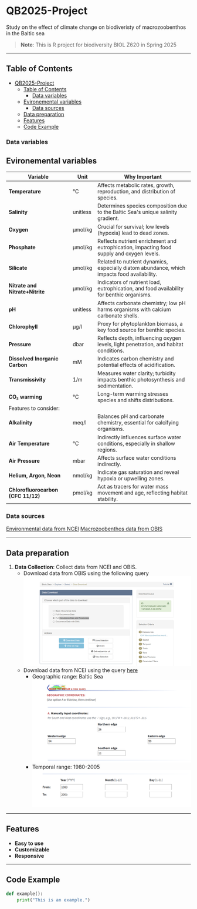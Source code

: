 # QB2025-Project
Study on the effect of climate change on biodiveristy of macrozoobenthos in the Baltic sea

> **Note**: This is R project for biodiversity BIOL Z620 in Spring 2025

---

## Table of Contents
- [QB2025-Project](#qb2025-project)
  - [Table of Contents](#table-of-contents)
    - [Data variables](#data-variables)
  - [Evironemental variables](#evironemental-variables)
    - [Data sources](#data-sources)
  - [Data preparation](#data-preparation)
  - [Features](#features)
  - [Code Example](#code-example)


### Data variables
## Evironemental variables
| **Variable**                      | **Unit**       | **Why Important**                                                                                           |
|------------------------------------|----------------|-------------------------------------------------------------------------------------------------------------|
| **Temperature**                   | °C             | Affects metabolic rates, growth, reproduction, and distribution of species.                                 |
| **Salinity**                      | unitless       | Determines species composition due to the Baltic Sea's unique salinity gradient.                            |
| **Oxygen**                        | µmol/kg        | Crucial for survival; low levels (hypoxia) lead to dead zones.                                              |
| **Phosphate**                     | µmol/kg        | Reflects nutrient enrichment and eutrophication, impacting food supply and oxygen levels.                   |
| **Silicate**                      | µmol/kg        | Related to nutrient dynamics, especially diatom abundance, which impacts food availability.                 |
| **Nitrate and Nitrate+Nitrite**   | µmol/kg        | Indicators of nutrient load, eutrophication, and food availability for benthic organisms.                   |
| **pH**                            | unitless       | Affects carbonate chemistry; low pH harms organisms with calcium carbonate shells.                          |
| **Chlorophyll**                   | µg/l           | Proxy for phytoplankton biomass, a key food source for benthic species.                                     |
| **Pressure**                      | dbar           | Reflects depth, influencing oxygen levels, light penetration, and habitat conditions.                       |
| **Dissolved Inorganic Carbon**    | mM             | Indicates carbon chemistry and potential effects of acidification.                                          |
| **Transmissivity**                | 1/m            | Measures water clarity; turbidity impacts benthic photosynthesis and sedimentation.                         |
| **CO₂ warming**                   | °C             | Long-term warming stresses species and shifts distributions.                                                |
|Features to consider:|
| **Alkalinity**                    | meq/l          | Balances pH and carbonate chemistry, essential for calcifying organisms.                                    |
| **Air Temperature**               | °C             | Indirectly influences surface water conditions, especially in shallow regions.                              |
| **Air Pressure**                  | mbar           | Affects surface water conditions indirectly.                                                                |
| **Helium, Argon, Neon**           | nmol/kg        | Indicate gas saturation and reveal hypoxia or upwelling zones.                                              |
| **Chlorofluorocarbon (CFC 11/12)**| pmol/kg        | Act as tracers for water mass movement and age, reflecting habitat stability.                                |





### Data sources
[Environmental data from NCEI]( https://www.ncei.noaa.gov/access/world-ocean-database-select/bin/dbsearch.pl ) 
[Macrozoobenthos data from OBIS](https://www.eurobis.org/toolbox/en/download/occurrence/dataset/601)



---

## Data preparation
1. **Data Collection**: Collect data from NCEI and OBIS.
   - Download data from OBIS using the following query ![alt text](image.png)
   - Download data from NCEI using the query [here](https://www.ncei.noaa.gov/access/world-ocean-database-select/bin/builder.pl)
      - Geographic range: Baltic Sea ![alt text](image-1.png)
      - Temporal range: 1980-2005 ![alt text](image-2.png)
---
## Features
- **Easy to use**
- **Customizable**
- **Responsive**

---

## Code Example
```python
def example():
    print("This is an example.")
```